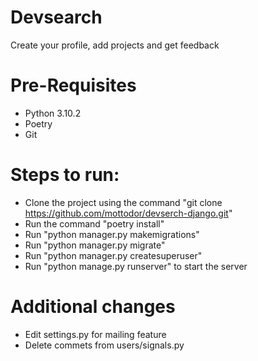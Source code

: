 # Devsearch 
Create your profile, add projects and get feedback

# Pre-Requisites
- Python 3.10.2
- Poetry
- Git

# Steps to run:
- Clone the project using the command "git clone https://github.com/mottodor/devserch-django.git"
- Run the command "poetry install"
- Run "python manager.py makemigrations"
- Run "python manager.py migrate"
- Run "python manager.py createsuperuser"
- Run "python manage.py runserver" to start the server


# Additional changes 
- Edit settings.py for mailing feature
- Delete commets from users/signals.py 